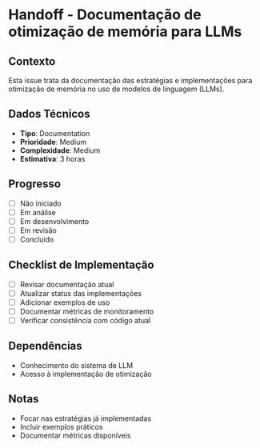 # Handoff - Documentação de otimização de memória para LLMs

## Contexto

Esta issue trata da documentação das estratégias e implementações para otimização de memória no uso de modelos de linguagem (LLMs).

## Dados Técnicos

- **Tipo**: Documentation
- **Prioridade**: Medium
- **Complexidade**: Medium
- **Estimativa**: 3 horas

## Progresso

- [ ] Não iniciado
- [ ] Em análise
- [ ] Em desenvolvimento
- [ ] Em revisão
- [ ] Concluído

## Checklist de Implementação

- [ ] Revisar documentação atual
- [ ] Atualizar status das implementações
- [ ] Adicionar exemplos de uso
- [ ] Documentar métricas de monitoramento
- [ ] Verificar consistência com código atual

## Dependências

- Conhecimento do sistema de LLM
- Acesso à implementação de otimização

## Notas

- Focar nas estratégias já implementadas
- Incluir exemplos práticos
- Documentar métricas disponíveis
